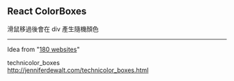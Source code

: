 ## React ColorBoxes

滑鼠移過後會在 div 產生隨機顏色

----

Idea from "[180 websites](http://jenniferdewalt.com)"

technicolor_boxes<br/>
http://jenniferdewalt.com/technicolor_boxes.html